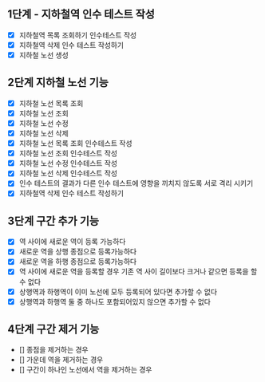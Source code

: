 ## 1단계 - 지하철역 인수 테스트 작성
- [X] 지하철역 목록 조회하기 인수테스트 작성
- [X] 지하철역 삭제 인수 테스트 작성하기
- [X] 지하철 노선 생성

## 2단계 지하철 노선 기능
- [X]  지하철 노선 목록 조회
- [X]  지하철 노선 조회
- [X]  지하철 노선 수정
- [X]  지하철 노선 삭제
- [X]  지하철 노선 목록 조회 인수테스트 작성
- [X]  지하철 노선 조회 인수테스트 작성
- [X]  지하철 노선 수정 인수테스트 작성
- [X]  지하철 노선 삭제 인수테스트 작성
- [X] 인수 테스트의 결과가 다른 인수 테스트에 영향을 끼치지 않도록 서로 격리 시키기
- [X] 지하철역 삭제 인수 테스트 작성하기

## 3단계 구간 추가 기능
- [X]  역 사이에 새로운 역이 등록 가능하다
- [X]  새로운 역을 상행 종점으로 등록가능하다
- [X]  새로운 역을 하행 종점으로 등록가능하다
- [X]  역 사이에 새로운 역을 등록할 경우 기존 역 사이 길이보다 크거나 같으면 등록을 할 수 없다
- [X]  상행역과 하행역이 이미 노선에 모두 등록되어 있다면 추가할 수 없다
- [X]  상행역과 하행역 둘 중 하나도 포함되어있지 않으면 추가할 수 없다

## 4단계 구간 제거 기능
- []  종점을 제거하는 경우
- []  가운데 역을 제거하는 경우
- []  구간이 하나인 노선에서 역을 제거하는 경우
